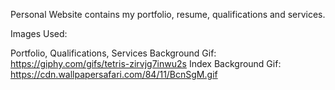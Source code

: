 Personal Website contains my portfolio, resume, qualifications and services.

Images Used:

Portfolio, Qualifications, Services Background Gif: https://giphy.com/gifs/tetris-zirvjg7inwu2s
Index Background Gif: https://cdn.wallpapersafari.com/84/11/BcnSgM.gif
